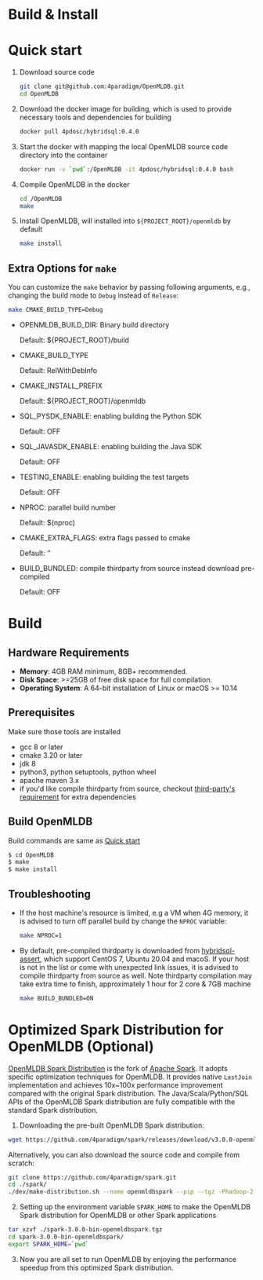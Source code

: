 Build & Install
===============

# Quick start

[quick-start]: quick-start

1. Download source code
    ```bash
    git clone git@github.com:4paradigm/OpenMLDB.git
    cd OpenMLDB
    ```
2. Download the docker image for building, which is used to provide necessary tools and dependencies for building
    ```bash
    docker pull 4pdosc/hybridsql:0.4.0
    ```
3. Start the docker with mapping the local OpenMLDB source code directory into the container
    ```bash
    docker run -v `pwd`:/OpenMLDB -it 4pdosc/hybridsql:0.4.0 bash
    ```
4. Compile OpenMLDB in the docker
    ```bash
    cd /OpenMLDB
    make
    ```
5. Install OpenMLDB, will installed into `${PROJECT_ROOT}/openmldb` by default
    ```bash
    make install
    ```

## Extra Options for `make`

You can customize the `make` behavior by passing following arguments, e.g., changing the build mode to `Debug` instead of `Release`:

```bash
make CMAKE_BUILD_TYPE=Debug
```

- OPENMLDB_BUILD_DIR: Binary build directory

  Default: ${PROJECT_ROOT}/build

- CMAKE_BUILD_TYPE

  Default: RelWithDebInfo

- CMAKE_INSTALL_PREFIX

  Default: ${PROJECT_ROOT}/openmldb

- SQL_PYSDK_ENABLE: enabling building the Python SDK

  Default: OFF

- SQL_JAVASDK_ENABLE: enabling building the Java SDK

  Default: OFF

- TESTING_ENABLE: enabling building the test targets

  Default: OFF

- NPROC: parallel build number

  Default: $(nproc)

- CMAKE_EXTRA_FLAGS: extra flags passed to cmake

  Default: ‘’

- BUILD_BUNDLED: compile thirdparty from source instead download pre-compiled

  Default: OFF


# Build

[build]: build

## Hardware Requirements

- **Memory**: 4GB RAM minimum, 8GB+ recommended.
- **Disk Space**: >=25GB of free disk space for full compilation.
- **Operating System**: A 64-bit installation of Linux or macOS >= 10.14 

## Prerequisites

Make sure those tools are installed

- gcc 8 or later
- cmake 3.20 or later
- jdk 8
- python3, python setuptools, python wheel
- apache maven 3.x
- if you'd like compile thirdparty from source, checkout [third-party's requirement](third-party/README.md) for extra dependencies

## Build OpenMLDB

  Build commands are same as [Quick start](#quick-start)

  ```bash
  $ cd OpenMLDB
  $ make
  $ make install
  ```

## Troubleshooting

[build-troubleshooting]: build-troubleshooting

- If the host machine's resource is limited, e.g a VM when 4G memory, it is advised to turn off parallel build by change the `NPROC` variable:
    ```bash
    make NPROC=1
    ```
- By default, pre-compiled thirdparty is downloaded from [hybridsql-assert](https://github.com/4paradigm/hybridsql-asserts/releases), which support CentOS 7, Ubuntu 20.04 and macoS. If your host is not in the list or come with unexpected link issues, it is advised to compile thirdparty from source as well. Note  thirdparty compilation may take extra time to finish, approximately 1 hour for 2 core & 7GB machine
  ```bash
  make BUILD_BUNDLED=ON
  ```

# Optimized Spark Distribution for OpenMLDB (Optional)

[OpenMLDB Spark Distribution](https://github.com/4paradigm/spark) is the fork of [Apache Spark](https://github.com/apache/spark). It adopts specific optimization techniques for OpenMLDB. It provides native `LastJoin` implementation and achieves 10x~100x performance improvement compared with the original Spark distribution. The Java/Scala/Python/SQL APIs of the OpenMLDB Spark distribution are fully compatible with the standard Spark distribution.

1. Downloading the pre-built OpenMLDB Spark distribution:

```bash
wget https://github.com/4paradigm/spark/releases/download/v3.0.0-openmldb0.2.3/spark-3.0.0-bin-openmldbspark.tgz
```

Alternatively, you can also download the source code and compile from scratch:

```bash
git clone https://github.com/4paradigm/spark.git
cd ./spark/
./dev/make-distribution.sh --name openmldbspark --pip --tgz -Phadoop-2.7 -Pyarn -Pallinone
```

2. Setting up the environment variable `SPARK_HOME` to make the OpenMLDB Spark distribution for OpenMLDB or other Spark applications

```bash
tar xzvf ./spark-3.0.0-bin-openmldbspark.tgz
cd spark-3.0.0-bin-openmldbspark/
export SPARK_HOME=`pwd`
```

3. Now you are all set to run OpenMLDB by enjoying the performance speedup from this optimized Spark distribution.
